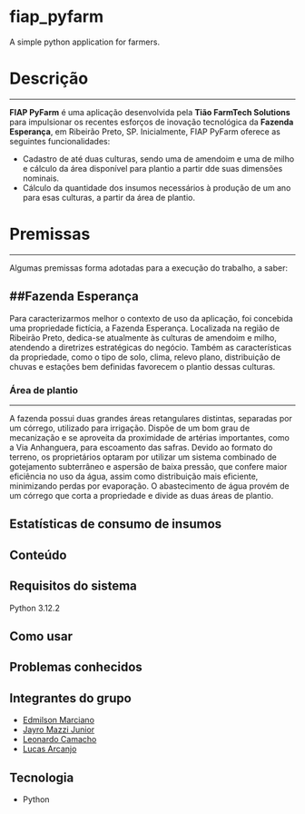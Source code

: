 # fiap_pyfarm
A simple python application for farmers.

# Descrição
---------

**FIAP PyFarm** é uma aplicação desenvolvida pela **Tião FarmTech Solutions** para impulsionar os recentes esforços de inovação tecnológica da **Fazenda Esperança**, em Ribeirão Preto, SP. 
Inicialmente, FIAP PyFarm oferece as seguintes funcionalidades:

- Cadastro de até duas culturas, sendo uma de amendoim e uma de milho e cálculo da área disponível para plantio a partir dde suas dimensões nominais. 
- Cálculo da quantidade dos insumos necessários à produção de um ano para esas culturas, a partir da área de plantio.

# Premissas
---------

Algumas premissas forma adotadas para a execução do trabalho, a saber:

##Fazenda Esperança
-----------------

Para caracterizarmos melhor o contexto de uso da aplicação, foi concebida uma propriedade fictícia, a Fazenda Esperança. Localizada na região de Ribeirão Preto, dedica-se atualmente às culturas de amendoim e milho, atendendo a diretrizes estratégicas do negócio. Também as características da propriedade, como o tipo de solo, clima, relevo plano, distribuição de chuvas e estações bem definidas favorecem o plantio dessas culturas.

### Área de plantio
---------------
A fazenda possui duas grandes áreas retangulares distintas, separadas por um córrego, utilizado para irrigação.
Dispõe de um bom grau de mecanização e se aproveita da proximidade de artérias importantes, como a Via Anhanguera, para escoamento das safras.
Devido ao formato do terreno, os proprietários optaram por utilizar um sistema combinado de gotejamento subterrâneo e aspersão de baixa pressão, que confere maior eficiência no uso da água, assim como distribuição mais eficiente, minimizando perdas por evaporação. O abastecimento de água provém de um córrego que corta a propriedade e divide as duas áreas de plantio.


Estatísticas de consumo de insumos
----------------------------------

Conteúdo
------------------



Requisitos do sistema
---------------------
Python 3.12.2


Como usar
---------



Problemas conhecidos
--------------------



Integrantes do grupo
--------------------

- [Edmilson Marciano](https://github.com/marciano64)
- [Jayro Mazzi Junior](https://github.com/jayrom)
- [Leonardo Camacho](leonardocamacho1983)
- [Lucas Arcanjo](https://github.com/ArcanjoLucas00)

Tecnologia
----------

- Python


